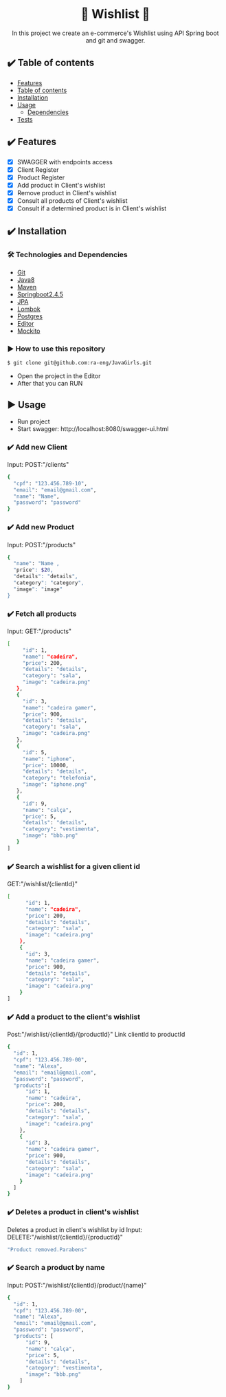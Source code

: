 <h1 align="center">🚀 Wishlist 🚀</h1>
<p align="center">  In this project we create an e-commerce's Wishlist using API Spring boot and git and swagger.
</p>

## :heavy_check_mark: Table of contents 

<!--ts-->
- [Features](#Features)
- [Table of contents ](#table-of-contents)
- [Installation](#installation)
- [Usage](#usage)
    - [Dependencies](#dependencies)
- [Tests](#tests)
<!--te-->


## :heavy_check_mark: Features

- [x] SWAGGER with endpoints access 
- [x] Client Register
- [x] Product Register
- [x] Add product in Client's wishlist
- [x] Remove product in Client's wishlist
- [x] Consult all products of Client's wishlist
- [x] Consult if a determined product is in Client's wishlist

## :heavy_check_mark: Installation

### 🛠 Technologies and Dependencies
* [Git](#Git)
* [Java8](#Java8)
* [Maven](#Maven)
* [Springboot2.4.5](#Springboot2.4.5)
* [JPA](#JPA)
* [Lombok](#Lombok)
* [Postgres](#Postgres)
* [Editor](#Editor4.5)
* [Mockito](#Mockito)

### :arrow_forward: How to use this repository
```bash
$ git clone git@github.com:ra-eng/JavaGirls.git
```
- Open the project in the Editor
- After that you can RUN


## :arrow_forward: Usage

- Run project
- Start swagger: http://localhost:8080/swagger-ui.html

### :heavy_check_mark: Add new Client
Input:
 POST:"/clients"
```bash
{
  "cpf": "123.456.789-10", 
  "email": "email@gmail.com",
  "name": "Name",
  "password": "password"   
}
```
### :heavy_check_mark: Add new Product
Input:
 POST:"/products"
```bash
{
  "name": "Name ,
  "price": $20,
  "details": "details",
  "category": "category",
  "image": "image"
}
```

### :heavy_check_mark: Fetch all products
Input:
 GET:"/products"
 ```bash
[
      "id": 1,
      "name": "cadeira",
      "price": 200,
      "details": "details",
      "category": "sala",
      "image": "cadeira.png"
    },
    {
      "id": 3,
      "name": "cadeira gamer",
      "price": 900,
      "details": "details",
      "category": "sala",
      "image": "cadeira.png"
    },
    {
      "id": 5,
      "name": "iphone",
      "price": 10000,
      "details": "details",
      "category": "telefonia",
      "image": "iphone.png"
    },
    {
      "id": 9,
      "name": "calça",
      "price": 5,
      "details": "details",
      "category": "vestimenta",
      "image": "bbb.png"
    }
]

```
 

### :heavy_check_mark: Search a wishlist for a given client id
 GET:"/wishlist/{clientId}"
```bash
[
      "id": 1,
      "name": "cadeira",
      "price": 200,
      "details": "details",
      "category": "sala",
      "image": "cadeira.png"
    },
    {
      "id": 3,
      "name": "cadeira gamer",
      "price": 900,
      "details": "details",
      "category": "sala",
      "image": "cadeira.png"
    }
]
```

### :heavy_check_mark: Add a product to the client's wishlist
 Post:"/wishlist/{clientId}/{productId}"
Link clientId to productId
```bash
{
  "id": 1,
  "cpf": "123.456.789-00",
  "name": "Alexa",
  "email": "email@gmail.com",
  "password": "password",
  "products":[
      "id": 1,
      "name": "cadeira",
      "price": 200,
      "details": "details",
      "category": "sala",
      "image": "cadeira.png"
    },
    {
      "id": 3,
      "name": "cadeira gamer",
      "price": 900,
      "details": "details",
      "category": "sala",
      "image": "cadeira.png"
    }
  ]
}
```
### :heavy_check_mark: Deletes a product in client's wishlist
Deletes a product in client's wishlist by id 
Input: 
 DELETE:"/wishlist/{clientId}/{productId}"
```bash
"Product removed.Parabens"
```
### :heavy_check_mark: Search a product by name
Input:
 POST:"/wishlist/{clientId}/product/{name}"
```bash
{
  "id": 1,
  "cpf": "123.456.789-00",
  "name": "Alexa",
  "email": "email@gmail.com",
  "password": "password",
  "products": [
      "id": 9,
      "name": "calça",
      "price": 5,
      "details": "details",
      "category": "vestimenta",
      "image": "bbb.png"
    ]
}
```



